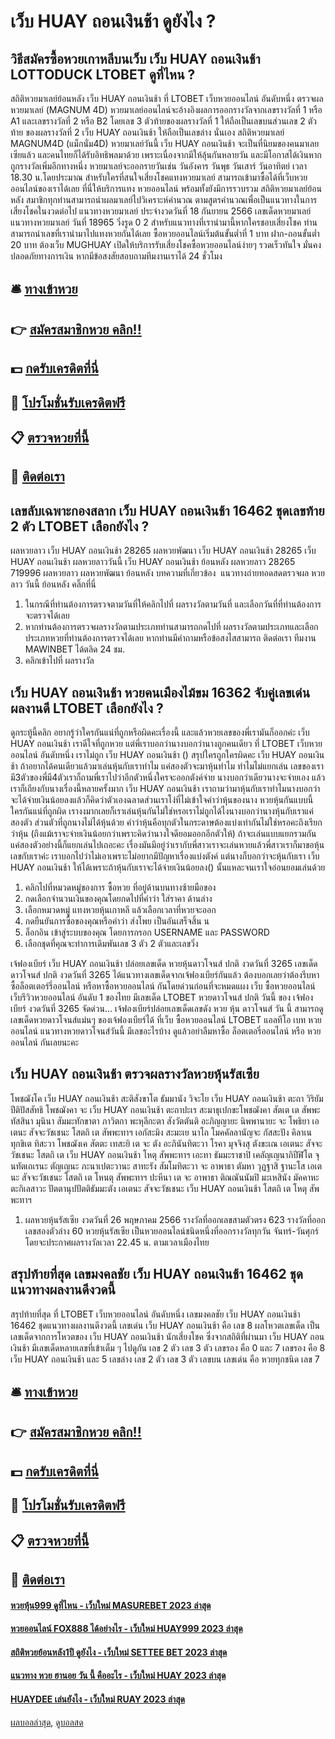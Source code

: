 # เว็บ HUAY ถอนเงินช้า ดูยังไง ?
## วิธีสมัครซื้อหวยเกาหลีบนเว็บ เว็บ HUAY ถอนเงินช้า LOTTODUCK LTOBET ดูที่ไหน ?
สถิติหวยมาเลย์ย้อนหลัง เว็บ HUAY ถอนเงินช้า ที่ LTOBET เว็บหวยออนไลน์ อันดับหนึ่ง ตรวจผลหวยมาเลย์ (MAGNUM 4D) หวยมาเลย์ออนไลน์จะอ้างอิงผลการออกรางวัลจากเลขรางวัลที่ 1 หรือ A1 และเลขรางวัลที่ 2 หรือ B2 โดยเลข 3 ตัวท้ายของผลรางวัลที่ 1 ให้ถือเป็นเลขบนส่วนเลข 2 ตัวท้าย ของผลรางวัลที่ 2 เว็บ HUAY ถอนเงินช้า ให้ถือเป็นเลขล่าง นั่นเอง
สถิติหวยมาเลย์ MAGNUM4D (แม็กนั่ม4D) หวยมาเลย์วันนี้ เว็บ HUAY ถอนเงินช้า จะเป็นที่นิยมของคนมาเลยเซียแล้ว และคนไทยก็ได้รับอิทธิพลมาด้วย เพราะเนื่องจากมีให้ลุ้นกันหลายวัน และมีโอกาสได้เงินหากถูกรางวัลเพิ่มอีกทางหนึ่ง หวยมาเลย์จะออกรายวันเช่น วันอังคาร วันพุธ วันเสาร์ วันอาทิตย์ เวลา 18.30 น.โดยประมาณ สำหรับใครที่สนใจเสี่ยงโชคแทงหวยมาเลย์ สามารถเข้ามาซื้อได้ที่เว็บหวยออนไลน์ของเราได้เลย ที่นี่ให้บริการแทง หวยออนไลน์ พร้อมทั้งยังมีการรวบรวม สถิติหวยมาเลย์ย้อนหลัง สมาชิกทุกท่านสามารถนำผลมาเลย์ไปวิเคราะห์คำนวณ ตามสูตรคำนวณเพื่อเป็นแนวทางในการเสี่ยงโชคในงวดต่อไป
แนวทางหวยมาเลย์ ประจำงวดวันที่ 18 กันยายน 2566 เลขเด็ดหวยมาเลย์ แนวทางหวยมาเลย์ วันที่ 18965 วิ่งรูด 0 2 สำหรับแนวทางที่เรานำมานี้หากใครชอบเสี่ยงโชค ท่านสามารถนำเลขที่เรานำมาไปแทงหวยกันได้เลย ซื้อหวยออนไลน์เริ่มต้นขั้นต่ำที่ 1 บาท ฝาก-ถอนขั้นต่ำ 20 บาท ต้องเว็บ MUGHUAY เปิดให้บริการรับเสี่ยงโชคซื้อหวยออนไลน์ง่ายๆ รวดเร็วทันใจ มั่นคงปลอดภัยทางการเงิน หากมีข้อสงสัยสอบถามทีมงานเราได้ 24 ชั่วโมง

## 🛎 [ทางเข้าหวย](https://bit.ly/3BG5bNw)
## 👉 [สมัครสมาชิกหวย คลิก!!](https://bit.ly/3BG5bNw)
## 💵 [กดรับเครดิตที่นี่](https://bit.ly/3C3mvgS)
## 👑 [โปรโมชั่นรับเครดิตฟรี](https://bit.ly/3C3mvgS)
## 📋 [ตรวจหวยที่นี้](https://bit.ly/3C3mvgS)
## 📱 [ติดต่อเรา](https://bit.ly/3C3mvgS)

## เลขลับเฉพาะกองสลาก เว็บ HUAY ถอนเงินช้า 16462 ชุดเลขท้าย 2 ตัว LTOBET เลือกยังไง ?
ผลหวยลาว เว็บ HUAY ถอนเงินช้า 28265 ผลหวยพัฒนา เว็บ HUAY ถอนเงินช้า 28265 เว็บ HUAY ถอนเงินช้า ผลหวยลาววันนี้ เว็บ HUAY ถอนเงินช้า ย้อนหลัง
ผลหวยลาว 28265 719996
 ผลหวยลาว ผลหวยพัฒนา ย้อนหลัง 
บทความที่เกี่ยวข้อง
 แนวทางถ่ายทอดสดตรวจผล หวยลาว วันนี้ ย้อนหลัง คลิ๊กที่นี่  
1. ในกรณีที่ท่านต้องการตรวจตามวันที่ให้คลิกไปที่ ผลรางวัลตามวันที่ และเลือกวันที่ที่ท่านต้องการจะตรวจได้เลย
2. หากท่านต้องการตรวจผลรางวัลตามประเภทท่านสามารถกดไปที่ ผลรางวัลตามประเภทและเลือกประเภทหวยที่ท่านต้องการตรวจได้เลย หากท่านมีคำถามหรือข้อสงไสสามารถ ติดต่อเรา ทีมงาน MAWINBET ได้ตลิด 24 ชม.
3. คลิกเข้าไปที่ ผลรางวัล

## เว็บ HUAY ถอนเงินช้า หวยคนเมืองไม้ขม 16362 จับคู่เลขเด่น ผลงานดี LTOBET เลือกยังไง ?
ดูกระทู้นี้คลิก
อยากรู้ว่าใครกันแน่ที่ถูกหรือผิดคะเรื่องนี้
และแล้วหวยเลขของพี่เรามันก็ออกค่ะ เว็บ HUAY ถอนเงินช้า เราดีใจที่ถูกหวย แต่พี่เราบอกว่านางบอกว่านางถูกคนเดียว ที่ LTOBET เว็บหวยออนไลน์ อันดับหนึ่ง เราไม่ถูก เว็บ HUAY ถอนเงินช้า ()
สรุปใครถูกใครผิดคะ เว็บ HUAY ถอนเงินช้า ถ้าอยากได้คนเดียวแล้วมาเล่นหุ้นกับเราทำไม แค่สองตัวจะมาหุ้นทำไม ทำไมไม่แยกเล่น
เลขของเรามี3ตัวของพี่มี4ตัวเราก็ถามพี่เราไปว่าอีกตัวหนึ่งใครจะออกตังค์จ่าย นางบอกว่าเดียวนางจะจ่ายเอง
แล้วเราก็เถียงกับนางเรื่องนี้หลายครั้งมาก เว็บ HUAY ถอนเงินช้า เราถามว่ามาหุ้นกับเราทำไมนางบอกว่าจะได้จ่ายเงินน้อยลงแล้วก็คิดว่าตัวเองฉลาดส่วนเราโง่ที่ไม่เข้าใจคำว่าหุ้นของนาง
หวยหุ้นกันแบบนี้ ใครกันแน่ที่ถูกผิด
เรางงมากเลยก็เราเล่นหุ้นกันไม่ใช่หรอเราไม่ถูกได้ไงนางบอกว่านางหุ้นกับเราแค่สองตัว ส่วนตัวที่ถูกนางไม่ได้หุ้นด้วย
คำว่าหุ้นคือทุกตัวในกระดาษต้องแบ่งเท่ากันไม่ใช่หรอคะถึงเรียกว่าหุ้น (ถึงแม้เราจะจ่ายเงินน้อยกว่าเพราะคิดว่านางใจดียอมออกอีกตัวให้) ถ้าจะเล่นแบบแยกรวมกันแค่สองตัวอย่างนี้ก็แยกเล่นไปเถอะคะ
เรื่องมันมีอยู่ว่าเรากับพี่สาวเราจะเล่นหวยแล้วพี่สาวเราก็มาขอหุ้นเลขกับเราค่ะ เราบอกไปว่าไม่เอาเพราะไม่อยากมีปัญหาเรื่องแบ่งตังค์ แต่นางก็บอกว่าจะหุ้นกับเรา เว็บ HUAY ถอนเงินช้า ให้ได้เพราะถ้าหุ้นกับเราจะได้จ่ายเงินน้อยลง() นั้นแหละจนเราใจอ่อนยอมเล่นด้วย
1. คลิกไปที่หมวดหมู่ของการ ซื้อหวย ที่อยู่ด้านบนทางซ้ายมือของ
2. กดเลือกจำนวนเงินของคุณโดยกดไปที่คำว่า ใส่ราคา ด้านล่าง
3. เลือกหมวดหมู่ แทงหวยหุ้นเกาหลี แล้วเลือกเวลาที่หวยจะออก
4. กดยืนยันการซื้อของคุณหรือคำว่า ส่งโพย เป็นอันเสร็จสิ้น น
5. ล็อกอิน เข้าสู่ระบบของคุณ โดยการกรอก USERNAME และ PASSWORD
6. เลือกชุดที่คุณจะทำการเดิมพันเลข 3 ตัว 2 ตัวและเลขวิ่ง

เจ้ฟองเบียร์ เว็บ HUAY ถอนเงินช้า ปล่อยเลขเด็ด หวยหุ้นดาวโจนส์ ปกติ งวดวันที่ 3265
เลขเด็ด ดาวโจนส์ ปกติ งวดวันที่ 3265
ได้แนวทางเลขเด็ดจากเจ้ฟองเบียร์กันแล้ว ต้องบอกเลยว่าต้องรีบหาซื้อล็อตเตอร์รี่ออนไลน์ หรือหาซื้อหวยออนไลน์ กันโดยด่วนก่อนที่จะหมดแผง
เว็บ ซื้อหวยออนไลน์ เว็บรีวิวหวยออนไลน์ อันดับ 1 ของไทย มีเลขเด็ด LTOBET หวยดาวโจนส์ ปกติ วันนี้ ของ เจ้ฟองเบียร์ งวดวันที่ 3265 จัดด่วน… เจ้ฟองเบียร์ปล่อยเลขเด็ดเลขดัง หวย หุ้น ดาวโจนส์ วัน นี้ สามารถดูเลขเด็ดหวยดาวโจนส์แม่นๆ ของเจ้ฟองเบียร์ได้ ที่เว็บ ซื้อหวยออนไลน์ LTOBET แอลทีโอ เบท หวยออนไลน์ แนวทางหวยดาวโจนส์วันนี้ มีเลขอะไรบ้าง ดูแล้วอย่าลืมหาซื้อ ล็อตเตอรี่ออนไลน์ หรือ หวยออนไลน์ กันเลยนะคะ

## เว็บ HUAY ถอนเงินช้า ตรวจผลรางวัลหวยหุ้นรัสเซีย
โพชฌังโค เว็บ HUAY ถอนเงินช้า สะติสังขาโต ธัมมานัง วิจะโย เว็บ HUAY ถอนเงินช้า ตะถา
วิริยัมปีติปัสสัทธิ โพชฌังคา จะ เว็บ HUAY ถอนเงินช้า ตะถาปะเร
สะมาธุเปกขะโพชฌังคา สัตเต เต สัพพะทัสสินา
มุนินา สัมมะทักขาตา ภาวิตกา พะหุลีกะตา
สังวัตตันติ อะภิญญายะ นิพพานายะ จะ โพธิยา
เอเตนะ สัจจะวัชเชนะ โสตถิ เต สัพพะทาฯ
เอกัสะมิง สะมะเย นาโถ โมคคัลลานัญจะ กัสสะปัง
คิลาเน ทุกขิเต ทิสะวา โพชฌังเค สัตตะ เทสะยิ
เต จะ ตัง อะภินันทิตะวา โรคา มุจจิงสุ ตังขะเณ
เอเตนะ สัจจะวัชเชนะ โสตถิ เต เว็บ HUAY ถอนเงินช้า โหตุ สัพพะทาฯ
เอะทา ธัมมะราชาปิ เคลัญเญนาภิปีฬิโต
จุนทัตเถเรนะ ตัญเญนะ ภะนาเปตะวานะ สาทะรัง
สัมโมทิตะวา จะ อาพาธา ตัมหา วุฏฐาสิ ฐานะโส
เอเตนะ สัจจะวัชเชนะ โสตถิ เต โหนตุ สัพพะทาฯ
ปะหีนา เต จะ อาพาธา ติณณันนัมปิ มะเหสินัง
มัคคาหะตะกิเลสาวะ ปัตตานุปปัตติธัมมะตัง
เอเตนะ สัจจะวัชเชนะ เว็บ HUAY ถอนเงินช้า โสตถิ เต โหตุ สัพพะทาฯ
1. ผลหวยหุ้นรัสเซีย งวดวันที่ 26 พฤษภาคม 2566 รางวัลที่ออกเลขสามตัวตรง 623 รางวัลที่ออกเลขสองตัวล่าง 60 หวยหุ้นรัสเซีย เป็นหวยออนไลน์ชนิดหนึ่งที่ออกรางวัลทุกวัน จันทร์-วันศุกร์ โดยจะประกาศผลรางวัลเวลา 22.45 น. ตามเวลาเมืองไทย

## สรุปท้ายที่สุด เลขมงคลชัย เว็บ HUAY ถอนเงินช้า 16462 ชุดแนวทางผลงานดีงวดนี้
สรุปท้ายที่สุด ที่ LTOBET เว็บหวยออนไลน์ อันดับหนึ่ง เลขมงคลชัย เว็บ HUAY ถอนเงินช้า 16462 ชุดแนวทางผลงานดีงวดนี้ เลขเด่น เว็บ HUAY ถอนเงินช้า คือ เลข 8
ผลโหวตเลขเด็ด เป็นเลขเด็ดจากการโหวตของ เว็บ HUAY ถอนเงินช้า นักเสี่ยงโชค ซึ่งจากสถิติที่ผ่านมา เว็บ HUAY ถอนเงินช้า มีเลขเด็ดหลายเลขที่เข้าเต็ม ๆ ไปดูกัน
เลข 2 ตัว
เลข 3 ตัว
เลขรอง คือ 0 และ 7
เลขรอง คือ 8 เว็บ HUAY ถอนเงินช้า และ 5
เลขล่าง
เลข 2 ตัว
เลข 3 ตัว
เลขบน
เลขเด่น คือ หวยทุกชนิด เลข 7

## 🛎 [ทางเข้าหวย](https://bit.ly/3BG5bNw)
## 👉 [สมัครสมาชิกหวย คลิก!!](https://bit.ly/3BG5bNw)
## 💵 [กดรับเครดิตที่นี่](https://bit.ly/3C3mvgS)
## 👑 [โปรโมชั่นรับเครดิตฟรี](https://bit.ly/3C3mvgS)
## 📋 [ตรวจหวยที่นี้](https://bit.ly/3C3mvgS)
## 📱 [ติดต่อเรา](https://bit.ly/3C3mvgS)

#### [หวยหุ้น999 ดูที่ไหน - เว็บใหม่ MASUREBET 2023 ล่าสุด](https://atom.io/themes/หวยหุ้น999%20ดูที่ไหน%20-%20เว็บใหม่%20masurebet%202023%20ล่าสุด)
#### [หวยออนไลน์ FOX888 ได้อย่างไร - เว็บใหม่ HUAY999 2023 ล่าสุด](https://atom.io/themes/หวยออนไลน์%20fox888%20ได้อย่างไร%20-%20เว็บใหม่%20huay999%202023%20ล่าสุด)
#### [สถิติหวยย้อนหลัง1ปี ดูยังไง - เว็บใหม่ SETTEE BET 2023 ล่าสุด](https://atom.io/themes/สถิติหวยย้อนหลัง1ปี%20ดูยังไง%20-%20เว็บใหม่%20settee%20bet%202023%20ล่าสุด)
#### [แนวทาง หวย ฮานอย วัน นี้ คืออะไร - เว็บใหม่ HUAY 2023 ล่าสุด](https://atom.io/themes/แนวทาง%20หวย%20ฮานอย%20วัน%20นี้%20คืออะไร%20-%20เว็บใหม่%20huay%202023%20ล่าสุด)
#### [HUAYDEE เล่นยังไง - เว็บใหม่ RUAY 2023 ล่าสุด](https://atom.io/themes/huaydee%20เล่นยังไง%20-%20เว็บใหม่%20ruay%202023%20ล่าสุด)

[ผลบอลล่าสุด](https://siamsport.tv "ผลบอลล่าสุด"), [ดูบอลสด](https://siamsport.tv/ดูบอลสด "ดูบอลสด")